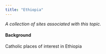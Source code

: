 ```yaml
---
title: "Ethiopia"
---
```



*A collection of sites associated with this topic.*

#### Background

Catholic places of interest in Ethiopia


